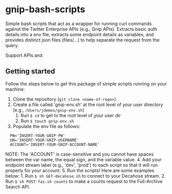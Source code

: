 # gnip-bash-scripts

Simple bash scripts that act as a wrapper for running curl commands against the Twitter Enterprise APIs (e.g., Gnip APIs). Extracts basic auth details into a env file, extracts some endpoint details as variables, and provides distinct json files (files/...) to help separate the request from the query.

Support APIs and 

## Getting started

Follow the steps below to get this package of simple scripts running on your machine:

1. Clone the repository (`git clone <name-of-repo>`)
2. Create a file called 'gnip-env.sh' at the root level of your user directory (e.g., `/Users/jdemos/gnip-env.sh`)
    1. Run `$ cd` to get to the root level of your user dir
    2. Run `$ touch gnip-env.sh`
3. Populate the env file as follows:
```
  PW='INSERT-YOUR-GNIP-PW'
  UN='INSERT-YOUR-GNIP-USERNAME'
  ACCOUNT='INSERT-YOUR-GNIP-ACCOUNT-NAME'
```
NOTE: The 'ACCOUNT' is case-sensitive and you cannot have spaces between the var name, the equal sign, and the variable value.
4. Add your endpoint stream label (e.g., 'dev', 'prod') to each script so that it will run properly for your account.
5. Run the scripts! Here are some examples below:
    1. Run `$ sh GET-decahose.sh` to connect to your Decahose stream.
    2. Run `$ sh POST-fas.sh counts` to make a counts request to the Full-Archive Search API.
